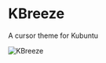 # KBreeze
A cursor theme for Kubuntu

![KBreeze](https://github.com/meetdilip/KBreeze/assets/6965443/115ea890-0b6f-49cf-b0dc-2a118283596b)
